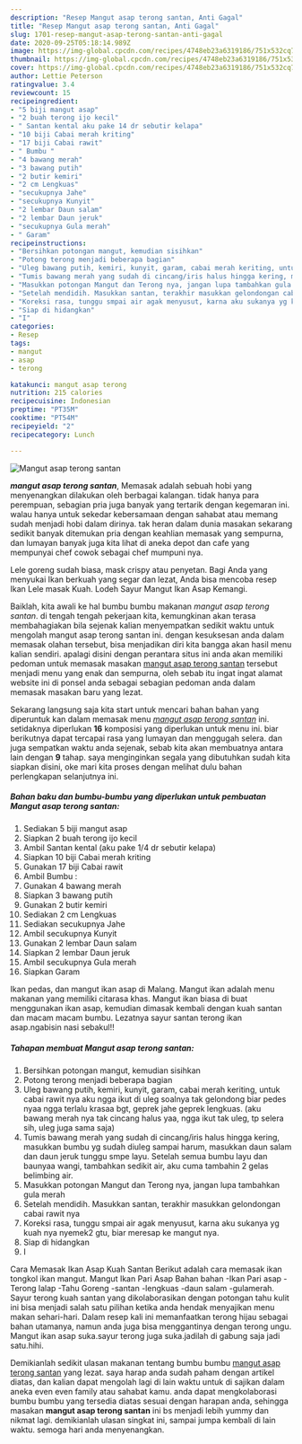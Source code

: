 ```yaml
---
description: "Resep Mangut asap terong santan, Anti Gagal"
title: "Resep Mangut asap terong santan, Anti Gagal"
slug: 1701-resep-mangut-asap-terong-santan-anti-gagal
date: 2020-09-25T05:18:14.989Z
image: https://img-global.cpcdn.com/recipes/4748eb23a6319186/751x532cq70/mangut-asap-terong-santan-foto-resep-utama.jpg
thumbnail: https://img-global.cpcdn.com/recipes/4748eb23a6319186/751x532cq70/mangut-asap-terong-santan-foto-resep-utama.jpg
cover: https://img-global.cpcdn.com/recipes/4748eb23a6319186/751x532cq70/mangut-asap-terong-santan-foto-resep-utama.jpg
author: Lettie Peterson
ratingvalue: 3.4
reviewcount: 15
recipeingredient:
- "5 biji mangut asap"
- "2 buah terong ijo kecil"
- " Santan kental aku pake 14 dr sebutir kelapa"
- "10 biji Cabai merah kriting"
- "17 biji Cabai rawit"
- " Bumbu "
- "4 bawang merah"
- "3 bawang putih"
- "2 butir kemiri"
- "2 cm Lengkuas"
- "secukupnya Jahe"
- "secukupnya Kunyit"
- "2 lembar Daun salam"
- "2 lembar Daun jeruk"
- "secukupnya Gula merah"
- " Garam"
recipeinstructions:
- "Bersihkan potongan mangut, kemudian sisihkan"
- "Potong terong menjadi beberapa bagian"
- "Uleg bawang putih, kemiri, kunyit, garam, cabai merah keriting, untuk cabai rawit nya aku ngga ikut di uleg soalnya tak gelondong biar pedes nyaa ngga terlalu krasaa bgt, geprek jahe geprek lengkuas. (aku bawang merah nya tak cincang halus yaa, ngga ikut tak uleg, tp selera sih, uleg juga sama saja)"
- "Tumis bawang merah yang sudah di cincang/iris halus hingga kering, masukkan bumbu yg sudah diuleg sampai harum, masukkan daun salam dan daun jeruk tunggu smpe layu. Setelah semua bumbu layu dan baunyaa wangi, tambahkan sedikit air, aku cuma tambahin 2 gelas belimbing air."
- "Masukkan potongan Mangut dan Terong nya, jangan lupa tambahkan gula merah"
- "Setelah mendidih. Masukkan santan, terakhir masukkan gelondongan cabai rawit nya"
- "Koreksi rasa, tunggu smpai air agak menyusut, karna aku sukanya yg kuah nya nyemek2 gtu, biar meresap ke mangut nya."
- "Siap di hidangkan"
- "I"
categories:
- Resep
tags:
- mangut
- asap
- terong

katakunci: mangut asap terong 
nutrition: 215 calories
recipecuisine: Indonesian
preptime: "PT35M"
cooktime: "PT54M"
recipeyield: "2"
recipecategory: Lunch

---
```



![Mangut asap terong santan](https://img-global.cpcdn.com/recipes/4748eb23a6319186/751x532cq70/mangut-asap-terong-santan-foto-resep-utama.jpg)

<b><i>mangut asap terong santan</i></b>, Memasak adalah sebuah hobi yang menyenangkan dilakukan oleh berbagai kalangan. tidak hanya para perempuan, sebagian pria juga banyak yang tertarik dengan kegemaran ini. walau hanya untuk sekedar kebersamaan dengan sahabat atau memang sudah menjadi hobi dalam dirinya. tak heran dalam dunia masakan sekarang sedikit banyak ditemukan pria dengan keahlian memasak yang sempurna, dan lumayan banyak juga kita lihat di aneka depot dan cafe yang mempunyai chef cowok sebagai chef mumpuni nya.

Lele goreng sudah biasa, mask crispy atau penyetan. Bagi Anda yang menyukai Ikan berkuah yang segar dan lezat, Anda bisa mencoba resep Ikan Lele masak Kuah. Lodeh Sayur Mangut Ikan Asap Kemangi.

Baiklah, kita awali ke hal bumbu bumbu makanan <i>mangut asap terong santan</i>. di tengah tengah pekerjaan kita, kemungkinan akan terasa membahagiakan bila sejenak kalian menyempatkan sedikit waktu untuk mengolah mangut asap terong santan ini. dengan kesuksesan anda dalam memasak olahan tersebut, bisa menjadikan diri kita bangga akan hasil menu kalian sendiri. apalagi disini dengan perantara situs ini anda akan memiliki pedoman untuk memasak masakan <u>mangut asap terong santan</u> tersebut menjadi menu yang enak dan sempurna, oleh sebab itu ingat ingat alamat website ini di ponsel anda sebagai sebagian pedoman anda dalam memasak masakan baru yang lezat.


Sekarang langsung saja kita start untuk mencari bahan bahan yang diperuntuk kan dalam memasak menu <u><i>mangut asap terong santan</i></u> ini. setidaknya diperlukan <b>16</b> komposisi yang diperlukan untuk menu ini. biar berikutnya dapat tercapai rasa yang lumayan dan menggugah selera. dan juga sempatkan waktu anda sejenak, sebab kita akan membuatnya antara lain dengan <b>9</b> tahap. saya menginginkan segala yang dibutuhkan sudah kita siapkan disini, oke mari kita proses dengan melihat dulu bahan perlengkapan selanjutnya ini.

<!--inarticleads1-->

##### Bahan baku dan bumbu-bumbu yang diperlukan untuk pembuatan Mangut asap terong santan:

1. Sediakan 5 biji mangut asap
1. Siapkan 2 buah terong ijo kecil
1. Ambil  Santan kental (aku pake 1/4 dr sebutir kelapa)
1. Siapkan 10 biji Cabai merah kriting
1. Gunakan 17 biji Cabai rawit
1. Ambil  Bumbu :
1. Gunakan 4 bawang merah
1. Siapkan 3 bawang putih
1. Gunakan 2 butir kemiri
1. Sediakan 2 cm Lengkuas
1. Sediakan secukupnya Jahe
1. Ambil secukupnya Kunyit
1. Gunakan 2 lembar Daun salam
1. Siapkan 2 lembar Daun jeruk
1. Ambil secukupnya Gula merah
1. Siapkan  Garam


Ikan pedas, dan mangut ikan asap di Malang. Mangut ikan adalah menu makanan yang memiliki citarasa khas. Mangut ikan biasa di buat menggunakan ikan asap, kemudian dimasak kembali dengan kuah santan dan macam macam bumbu. Lezatnya sayur santan terong ikan asap.ngabisin nasi sebakul!! 

<!--inarticleads2-->

##### Tahapan membuat Mangut asap terong santan:

1. Bersihkan potongan mangut, kemudian sisihkan
1. Potong terong menjadi beberapa bagian
1. Uleg bawang putih, kemiri, kunyit, garam, cabai merah keriting, untuk cabai rawit nya aku ngga ikut di uleg soalnya tak gelondong biar pedes nyaa ngga terlalu krasaa bgt, geprek jahe geprek lengkuas. (aku bawang merah nya tak cincang halus yaa, ngga ikut tak uleg, tp selera sih, uleg juga sama saja)
1. Tumis bawang merah yang sudah di cincang/iris halus hingga kering, masukkan bumbu yg sudah diuleg sampai harum, masukkan daun salam dan daun jeruk tunggu smpe layu. Setelah semua bumbu layu dan baunyaa wangi, tambahkan sedikit air, aku cuma tambahin 2 gelas belimbing air.
1. Masukkan potongan Mangut dan Terong nya, jangan lupa tambahkan gula merah
1. Setelah mendidih. Masukkan santan, terakhir masukkan gelondongan cabai rawit nya
1. Koreksi rasa, tunggu smpai air agak menyusut, karna aku sukanya yg kuah nya nyemek2 gtu, biar meresap ke mangut nya.
1. Siap di hidangkan
1. I


Cara Memasak Ikan Asap Kuah Santan Berikut adalah cara memasak ikan tongkol ikan mangut. Mangut Ikan Pari Asap Bahan bahan -Ikan Pari asap -Terong lalap -Tahu Goreng -santan -lengkuas -daun salam -gulamerah. Sayur terong kuah santan yang dikolaborasikan dengan potongan tahu kulit ini bisa menjadi salah satu pilihan ketika anda hendak menyajikan menu makan sehari-hari. Dalam resep kali ini memanfaatkan terong hijau sebagai bahan utamanya, namun anda juga bisa menggantinya dengan terong ungu. Mangut ikan asap suka.sayur terong juga suka.jadilah di gabung saja jadi satu.hihi. 

Demikianlah sedikit ulasan makanan tentang bumbu bumbu <u>mangut asap terong santan</u> yang lezat. saya harap anda sudah paham dengan artikel diatas, dan kalian dapat mengolah lagi di lain waktu untuk di sajikan dalam aneka even even family atau sahabat kamu. anda dapat mengkolaborasi bumbu bumbu yang tersedia diatas sesuai dengan harapan anda, sehingga masakan <b>mangut asap terong santan</b> ini bs menjadi lebih yummy dan nikmat lagi. demikianlah ulasan singkat ini, sampai jumpa kembali di lain waktu. semoga hari anda menyenangkan.
